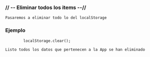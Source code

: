 ### // -- Eliminar todos los items --//

    Pasaremos a eliminar todo lo del localStorage


### Ejemplo

            localStorage.clear();

    Listo todos los datos que pertenecen a la App se han eliminado